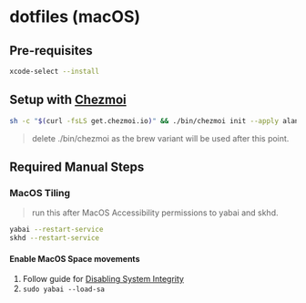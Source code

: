 # dotfiles (macOS)

## Pre-requisites

```sh
xcode-select --install
```

## Setup with [Chezmoi](https://chezmoi.io/)

```sh
sh -c "$(curl -fsLS get.chezmoi.io)" && ./bin/chezmoi init --apply alankritjoshi
```

> delete ./bin/chezmoi as the brew variant will be used after this point.

## Required Manual Steps

### MacOS Tiling

> run this after MacOS Accessibility permissions to yabai and skhd.

```sh
yabai --restart-service
skhd --restart-service
```

#### Enable MacOS Space movements

1. Follow guide for [Disabling System Integrity](https://github.com/koekeishiya/yabai/wiki/Disabling-System-Integrity-Protection)
2. `sudo yabai --load-sa`
